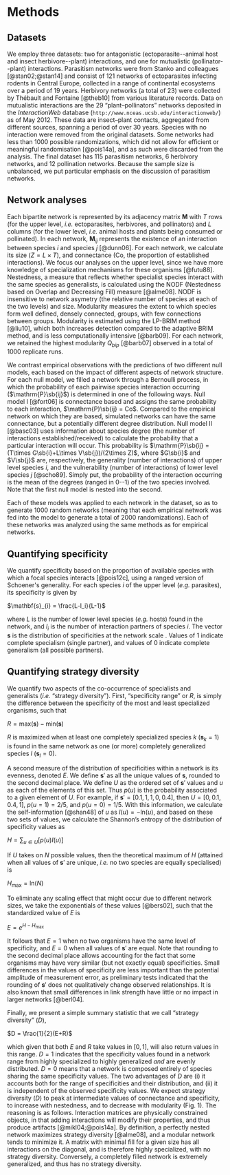 
# Methods

## Datasets

We employ three datasets: two for antagonistic (ectoparasite--animal
host and insect herbivore--plant) interactions, and one for mutualistic
(pollinator--plant) interactions. Parasitism networks were from
Stanko and colleagues [@stan02;@stan14] and consist of 121 networks of
ectoparasites infecting rodents in Central Europe, collected in a range
of continental ecosystems over a period of 19 years. Herbivory networks
(a total of 23) were collected by Thébault and Fontaine [@theb10] from
various literature records. Data on mutualistic interactions are the 29
“plant–pollinators” networks deposited in the *InteractionWeb* database
(`http://www.nceas.ucsb.edu/interactionweb/`) as of May 2012. These data are
insect–plant contacts, aggregated from different sources, spanning a period
of over 30 years. Species with no interaction were removed from the original
datasets. Some networks had less than 1000 possible randomizations, which
did not allow for efficient or meaningful randomisation [@pois14a], and as
such were discarded from the analysis. The final dataset has 115 parasitism
networks, 6 herbivory networks, and 12 pollination networks. Because the
sample size is unbalanced, we put particular emphasis on the discussion of
parasitism networks.

## Network analyses

Each bipartite network is represented by its adjacency matrix $\mathbf{M}$
with $T$ rows (for the upper level, *i.e.* ectoparasites, herbivores, and
pollinators) and $L$ columns (for the lower level, *i.e.* animal hosts and
plants being consumed or pollinated). In each network, $\mathbf{M}_{ij}$
represents the existence of an interaction between species $i$ and species
$j$ [@dunn06]. For each network, we calculate its size ($Z=L\times T$), and
connectance ($\mathrm{Co}$, the proportion of established interactions). We
focus our analyses on the upper level, since we have more knowledge of
specialization mechanisms for these organisms [@futu88]. Nestedness, a
measure that reflects whether specialist species interact with the same
species as generalists, is calculated using the NODF (Nestedness based
on Overlap and Decreasing Fill) measure [@alme08]. NODF is insensitive to
network asymetry (the relative number of species at each of the two levels)
and size. Modularity measures the extent to which species form well defined,
densely connected, groups, with few connections between groups. Modularity is
estimated using the LP-BRIM method [@liu10], which both increases detection
compared to the adaptive BRIM method, and is less computationally intensive
[@barb09]. For each network, we retained the highest modularity $Q_{bip}$
[@barb07] observed in a total of 1000 replicate runs.

We contrast empirical observations with the predictions of two different
null models, each based on the impact of different aspects of network
structure. For each null model, we filled a network through a Bernoulli
process, in which the probability of each pairwise species interaction
occurring ($\mathrm{P}\sb{ij}$) is determined in one of the following
ways. Null model I [@fort06] is connectance based and assigns the same
probability to each interaction, $\mathrm{P}\sb{ij} = Co$. Compared to the
empirical network on which they are based, simulated networks can have the
same connectance, but a potentially different degree distribution. Null
model II [@basc03] uses information about species degree (the number of
interactions established/received) to calculate the probability that a
particular interaction will occur. This probability is $\mathrm{P}\sb{ij} =
(T\times G\sb{i}+L\times V\sb{j})/(2\times Z)$, where $G\sb{i}$ and $V\sb{j}$
are, respectively, the generality (number of interactions) of upper level
species $i$, and the vulnerability (number of interactions) of lower level
species $j$ [@scho89]. Simply put, the probability of the interaction
occurring is the mean of the degrees (ranged in 0--1) of the two species
involved. Note that the first null model is nested into the second.

Each of these models was applied to each network in the dataset, so as to
generate 1000 random networks (meaning that each empirical network was fed
into the model to generate a total of 2000 randomizations). Each of these
networks was analyzed using the same methods as for empirical networks.

## Quantifying specificity

We quantify specificity based on the proportion of available species with
which a focal species interacts [@pois12c], using a ranged version of
Schoener's generality. For each species $i$ of the upper level (*e.g.*
parasites), its specificity is given by

$\mathbf{s}_{i} = \frac{L-l_i}{L-1}$

where $L$ is the number of lower level species (*e.g.* hosts) found in
the network, and $l_i$ is the number of interaction partners of species
$i$. The vector $\mathbf{s}$ is the distribution of specificities at the
network scale . Values of 1 indicate complete specialism (single partner),
and values of 0 indicate complete generalism (all possible partners).

## Quantifying strategy diversity

We quantify two aspects of the co-occurrence of specialists and generalists
(*i.e.* “strategy diversity”). First, “specificity range” or $R$,
is simply the difference between the specificity of the most and least
specialized organisms, such that

$R = \mathrm{max}(\mathbf{s})-\mathrm{min}(\mathbf{s})$

$R$ is maximized when at least one completely specialized species $k$
($\mathbf{s}_{k} = 1$) is found in the same network as one (or more)
completely generalized species $l$ ($\mathbf{s}_{l} = 0$).

A second measure of the distribution of specificities within a network
is its evenness, denoted $E$. We define $\mathbf{s}'$ as all the unique
values of $\mathbf{s}$, rounded to the second decimal place. We define $U$
as the ordered set of $\mathbf{s}'$ values and $u$ as each of the elements
of this set. Thus $p(u)$ is the probability associated to a given element
of $U$. For example, if $\mathbf{s}' = [0.1, 1, 1, 0, 0.4]$, then $U =
[0, 0.1, 0.4, 1]$, $p(u = 1) = 2 / 5$, and $p(u = 0) = 1 / 5$. With this
information, we calculate the self-information [@shan48] of $u$ as $I(u) =
-\mathrm{ln}(u)$, and based on these two sets of values, we calculate the
Shannon’s entropy of the distribution of specificity values as

$H = \sum_{u\in U}\left[p(u)I(u)\right]$

If $U$ takes on $N$ possible values, then the theoretical maximum of $H$
(attained when all values of $\mathbf{s}'$ are unique, *i.e.* no two species
are equally specialised) is

$H_{\mathrm{max}}= \mathrm{ln}(N)$

To eliminate any scaling effect that might occur due to different network
sizes, we take the exponentials of these values [@bers02], such that the
standardized value of $E$ is

$E = e^{H-H_{\mathrm{max}}}$

It follows that $E = 1$ when no two organisms have the same level of
specificity, and $E = 0$ when all values of $\mathbf{s}'$ are equal. Note
that rounding to the second decimal place allows accounting for the
fact that some organisms may have very similar (but not exactly equal)
specificities. Small differences in the values of specificity are less
important than the potential amplitude of measurement error, as preliminary
tests indicated that the rounding of $\mathbf{s}'$ does not qualitatively
change observed relationships. It is also known that small differences in
link strength have little or no impact in larger networks [@berl04].

Finally, we present a simple summary statistic that we call “strategy
diversity” ($D$),

$D = \frac{1}{2}(E+R)$

which given that both $E$ and $R$ take values in $[0,1]$, will also return
values in this range. $D = 1$ indicates that the specificity values found
in a network range from highly specialized to highly generalized *and* are
evenly distributed. $D = 0$ means that a network is composed entirely of
species sharing the same specificity values. The two advantages of $D$ are
(i) it accounts both for the range of specificities and their distribution,
and (ii) it is independent of the observed specificity values. We expect
strategy diversity ($D$) to peak at intermediate values of connectance and
specificity, to increase with nestedness, and to decrease with modularity
(Fig. 1). The reasoning is as follows. Interaction matrices are physically
constrained objects, in that adding interactions will modify their properties,
and thus produce artifacts [@mikl04;@pois14a]. By definition, a perfectly
nested network maximizes strategy diversity [@alme08], and a modular network
tends to minimize it. A matrix with minimal fill for a given size has all
interactions on the diagonal, and is therefore highly specialized, with no
strategy diversity. Conversely, a completely filled network is extremely
generalized, and thus has no strategy diversity.

